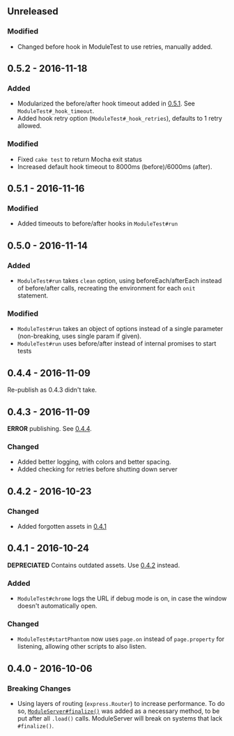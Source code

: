 ## Unreleased

### Modified

- Changed before hook in ModuleTest to use retries, manually added.

## 0.5.2 - 2016-11-18

### Added

- Modularized the before/after hook timeout added in [0.5.1](#051---2016-11-16).  See `ModuleTest#_hook_timeout`.
- Added hook retry option (`ModuleTest#_hook_retries`), defaults to 1 retry allowed.

### Modified

- Fixed `cake test` to return Mocha exit status
- Increased default hook timeout to 8000ms (before)/6000ms (after).

## 0.5.1 - 2016-11-16

### Modified
- Added timeouts to before/after hooks in `ModuleTest#run`

## 0.5.0 - 2016-11-14

### Added
- `ModuleTest#run` takes `clean` option, using beforeEach/afterEach instead of before/after calls, recreating the environment for each `onit` statement.

### Modified
- `ModuleTest#run` takes an object of options instead of a single parameter (non-breaking, uses single param if given).
- `ModuleTest#run` uses before/after instead of internal promises to start tests

## 0.4.4 - 2016-11-09
Re-publish as 0.4.3 didn't take.

## 0.4.3 - 2016-11-09
**ERROR** publishing.  See [0.4.4](#043---2016-11-09).

### Changed
- Added better logging, with colors and better spacing.
- Added checking for retries before shutting down server

## 0.4.2 - 2016-10-23

### Changed
- Added forgotten assets in [0.4.1](#041---2016-10-24)

## 0.4.1 - 2016-10-24

**DEPRECIATED** Contains outdated assets.  Use [0.4.2](#042---2016-10-24) instead.

### Added
- `ModuleTest#chrome` logs the URL if debug mode is on, in case the window doesn't automatically open.

### Changed
- `ModuleTest#startPhantom` now uses `page.on` instead of `page.property` for listening, allowing other scripts to also
  listen.

## 0.4.0 - 2016-10-06

### Breaking Changes
- Using layers of routing (`express.Router`) to increase performance.  To do so,
  [`ModuleServer#finalize()`](https://codelenny.github.io/module-server/doc/#https://codelenny.github.io/module-server/doc/class/ModuleServer.html#finalize-dynamic)
  was added as a necessary method, to be put after all `.load()` calls.
  ModuleServer will break on systems that lack `#finalize()`.

